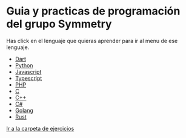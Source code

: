 # Guia y practicas de programación del grupo Symmetry


Has click en el lenguaje que quieras aprender para ir al menu de ese lenguaje.

 - [Dart](./lenguajes/dart/index.md)
 - [Python](./lenguajes/python/index.md)
 - [Javascript]()
 - [Typescript]()
 - [PHP]()
 - [C]()
 - [C++]()
 - [C#]()
 - [Golang]()
 - [Rust]()


[Ir a la carpeta de ejercicios](./ejercicios)
